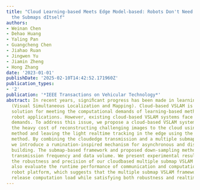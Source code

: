 ```yaml
---
title: "Cloud Learning-based Meets Edge Model-based: Robots Don't Need to Build All
  the Submaps dItself"
authors:
- Weinan Chen
- Dehao Huang
- Yaling Pan
- Guangcheng Chen
- Jiahao Ruan
- Jingwen Yu
- Jiamin Zheng
- Hong Zhang
date: '2023-01-01'
publishDate: '2025-02-10T14:42:52.171960Z'
publication_types:
- '2'
publication: '*IEEE Transactions on Vehicular Technology*'
abstract: In recent years, signiﬁcant progress has been made in learning-based VSLAM
  (Visual Simultaneous Localization and Mapping). Cloud-based VSLAM is a promising
  solution for meeting the computational demands of learning-based methods in mobile
  robot applications. However, existing cloud-based VSLAM systems face high transmission
  demands. To address this issue, we propose a cloud-based VSLAM system, ofﬂoading
  the heavy cost of reconstructing challenging images to the cloud using the learning-based
  method and leaving the light realtime tracking in the edge using the model-based
  method. By combining the cloudedge transmission and a multiple submap VSLAM framework,
  we introduce a rumination-inspired mechanism for asynchronous and distributed submap
  building. The submap-based framework and proposed down-sampling method help reduce
  transmission frequency and data volume. We present experimental results that demonstrate
  the robustness and precision of our cloudbased multiple submap VSLAM system. We
  also evaluate the runtime performance of communication and computation on a real
  robot platform, which suggests that the multiple submap VSLAM framework can effectively
  release computation load while satisfying both robustness and realtime requirements.
---
```

